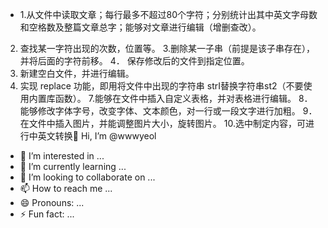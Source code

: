- 1.从文件中读取文章；每行最多不超过80个字符；分别统计出其中英文字母数和空格数及整篇文章总字；能够对文章进行编辑（增删查改）。
2. 查找某一字符出现的次数，位置等。
3.删除某一子串（前提是该子串存在），并将后面的字符前移。
4． 保存修改后的文件到指定位置。
5. 新建空白文件，并进行编辑。
6. 实现 replace 功能，即用将文件中出现的字符串 strI替换字符串st2（不要使用内置库函数）。
7.能够在文件中插入自定义表格，并对表格进行编辑。
8．能够修改字体字号，改变字体、文本颜色，对一行或一段文字进行加粗。
9．在文件中插入图片，并能调整图片大小，旋转图片。
10.选中制定内容，可进行中英文转换👋 Hi, I’m @wwwyeol
- 👀 I’m interested in ...
- 🌱 I’m currently learning ...
- 💞️ I’m looking to collaborate on ...
- 📫 How to reach me ...
- 😄 Pronouns: ...
- ⚡ Fun fact: ...

<!---
wwwyeol/wwwyeol is a ✨ special ✨ repository because its `README.md` (this file) appears on your GitHub profile.
You can click the Preview link to take a look at your changes.
--->
